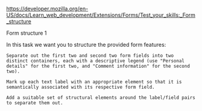 https://developer.mozilla.org/en-US/docs/Learn_web_development/Extensions/Forms/Test_your_skills:_Form_structure

Form structure 1

In this task we want you to structure the provided form features:

    Separate out the first two and second two form fields into two distinct containers, each with a descriptive legend (use "Personal details" for the first two, and "Comment information" for the second two).

    Mark up each text label with an appropriate element so that it is semantically associated with its respective form field.

    Add a suitable set of structural elements around the label/field pairs to separate them out.

